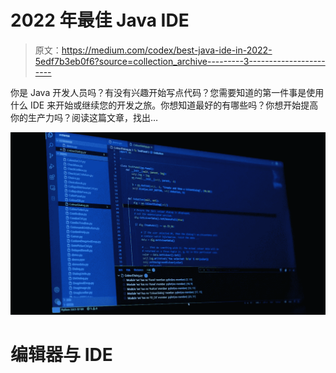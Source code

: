 # 2022 年最佳 Java IDE

> 原文：<https://medium.com/codex/best-java-ide-in-2022-5edf7b3eb0f6?source=collection_archive---------3----------------------->

你是 Java 开发人员吗？有没有兴趣开始写点代码？您需要知道的第一件事是使用什么 IDE 来开始或继续您的开发之旅。你想知道最好的有哪些吗？你想开始提高你的生产力吗？阅读这篇文章，找出…

![](img/1fad35f27820bc8f46f9d9b3ea32613f.png)

# 编辑器与 IDE